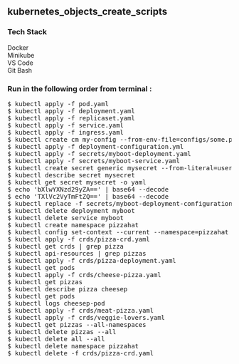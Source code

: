 ## kubernetes_objects_create_scripts

### Tech Stack
Docker <br/>
Minikube <br/>
VS Code <br/>
Git Bash <br/>

### Run in the following order from terminal :

<pre>
$ kubectl apply -f pod.yaml
$ kubectl apply -f deployment.yaml
$ kubectl apply -f replicaset.yaml
$ kubectl apply -f service.yaml
$ kubectl apply -f ingress.yaml
$ kubectl create cm my-config --from-env-file=configs/some.properties
$ kubectl apply -f deployment-configuration.yml
$ kubectl apply -f secrets/myboot-deployment.yaml
$ kubectl apply -f secrets/myboot-service.yaml
$ kubectl create secret generic mysecret --from-literal=user='MyUserName' --from-literal=password='mypassword'
$ kubectl describe secret mysecret
$ kubectl get secret mysecret -o yaml
$ echo 'bXlwYXNzd29yZA==' | base64 --decode
$ echo 'TXlVc2VyTmFtZQ==' | base64 --decode
$ kubectl replace -f secrets/myboot-deployment-configuration-secret.yaml
$ kubectl delete deployment myboot
$ kubectl delete service myboot
$ kubectl create namespace pizzahat
$ kubectl config set-context --current --namespace=pizzahat
$ kubectl apply -f crds/pizza-crd.yaml
$ kubectl get crds | grep pizza
$ kubectl api-resources | grep pizzas
$ kubectl apply -f crds/pizza-deployment.yaml
$ kubectl get pods
$ kubectl apply -f crds/cheese-pizza.yaml
$ kubectl get pizzas
$ kubectl describe pizza cheesep
$ kubectl get pods
$ kubectl logs cheesep-pod
$ kubectl apply -f crds/meat-pizza.yaml
$ kubectl apply -f crds/veggie-lovers.yaml
$ kubectl get pizzas --all-namespaces
$ kubectl delete pizzas --all
$ kubectl delete all --all
$ kubectl delete namespace pizzahat
$ kubectl delete -f crds/pizza-crd.yaml
</pre><br/>
